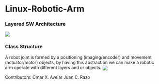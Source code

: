 # Linux-Robotic-Arm

### Layered SW Architecture
<img align="center" src="http://imgh.us/SW_Arch_2.svgz">

### Class Structure
A robot joint is formed by a positioning (imaging/encoder) and movement (actuator/motor) objects, by having this abstraction we can make a robotic arm operate with different layers and or objects.
<img align="center" src="http://imgh.us/SW_Joint.svgz">

Contributors:
Omar X. Avelar
Juan C. Razo
